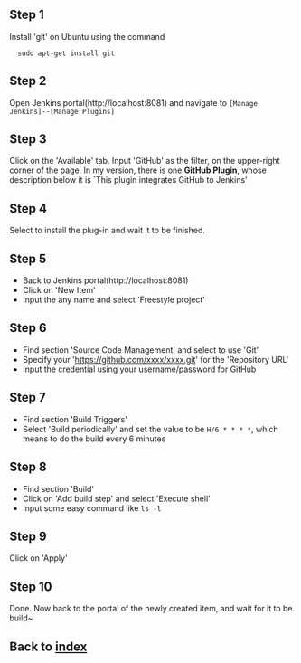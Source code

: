## Step 1
Install 'git' on Ubuntu using the command
```
  sudo apt-get install git
```

## Step 2
Open Jenkins portal(http://localhost:8081) and navigate to `[Manage Jenkins]--[Manage Plugins]`

## Step 3
Click on the 'Available' tab.
Input 'GitHub' as the filter, on the upper-right corner of the page.
In my version, there is one **GitHub Plugin**, whose description below it is `This plugin integrates GitHub to Jenkins'

## Step 4
Select to install the plug-in and wait it to be finished.

## Step 5
- Back to Jenkins portal(http://localhost:8081)
- Click on 'New Item'
- Input the any name and select 'Freestyle project'

## Step 6
- Find section 'Source Code Management' and select to use 'Git'
- Specify your 'https://github.com/xxxx/xxxx.git' for the 'Repository URL'
- Input the credential using your username/password for GitHub

## Step 7
- Find section 'Build Triggers'
- Select 'Build periodically' and set the value to be `H/6 * * * *`, which means to do the build every 6 minutes

## Step 8
- Find section 'Build'
- Click on 'Add build step' and select 'Execute shell'
- Input some easy command like `ls -l`

## Step 9
Click on 'Apply'

## Step 10
Done. Now back to the portal of the newly created item, and wait for it to be build~

## Back to [index](./index.md)

